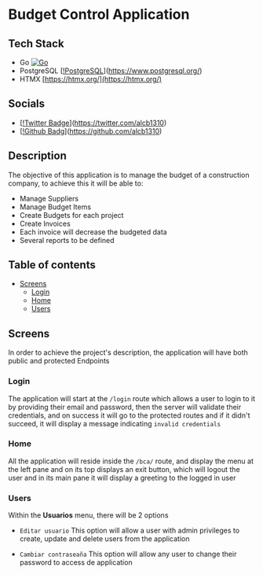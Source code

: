 # Budget Control Application

## Tech Stack

- Go [![Go](https://img.shields.io/badge/Go-00ADD8?style=for-the-badge&logo=go&logoColor=white)](http://go.dev)
- PostgreSQL [[!PostgreSQL](https://img.shields.io/badge/PostgreSQL-316192?style=for-the-badge&logo=postgresql&logoColor=white)](https://www.postgresql.org/)
- HTMX [https://htmx.org/](https://htmx.org/)

## Socials

- [[!Twitter Badge](https://img.shields.io/twitter/follow/username.svg?style=social&label=Follow)](https://twitter.com/alcb1310)
- [[!Github Badg](https://img.shields.io/badge/GitHub-100000?style=for-the-badge&logo=github&logoColor=white)](https://github.com/alcb1310)

## Description

The objective of this application is to manage the budget of a construction company, to achieve this it will be able to:

- Manage Suppliers
- Manage Budget Items
- Create Budgets for each project
- Create Invoices
- Each invoice will decrease the budgeted data
- Several reports to be defined

## Table of contents

- [Screens](#screens)
    - [Login](#login)
    - [Home](#home)
    - [Users](#users)

## Screens

In order to achieve the project's description, the application will have both public and protected Endpoints

### Login

The application will start at the `/login` route which allows a user to login to it by providing their email and password, then the
server will validate their credentials, and on success it will go to the protected routes and if it didn't succeed, it will display
a message indicating `invalid credentials`

### Home

All the application will reside inside the `/bca/` route, and display the menu at the left pane and on its top displays an exit button,
which will logout the user and in its main pane it will display a greeting to the logged in user

### Users

Within the **Usuarios** menu, there will be 2 options

- `Editar usuario`
This option will allow a user with admin privileges to create, update and delete users from the application

- `Cambiar contraseaña`
This option will allow any user to change their password to access de application
